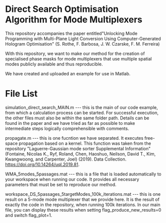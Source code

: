 # Direct Search Optimisation Algorithm for Mode Multiplexers
This repository accompanies the paper entitled"Unlocking Mode Programming with Multi-Plane Light Conversion Using Computer-Generated Hologram Optimisation" (S. Rothe, F. Barbosa, J. W. Czarske, F. M. Ferreira)

With this repository, we want to make our method for the creation of specialised phase masks for mode multiplexers that use multiple spatial modes publicly available and thus reproducible. 

We have created and uploaded an example for use in Matlab. 

# File List
simulation_direct_search_MAIN.m --- this is the main of our code example, from which a calculation process can be started. For successful execution, the other files must also be within the same folder path. Details can be found in the paper and we have tried as far as possible to make intermediate steps logically comprehensible with comments.

propagate.m --- this is one fucntion we have separated. It executes free-space propagation based on a kernel. This function was taken from the repository "Laguerre-Gaussian mode sorter Supplemental Information" (Fontaine, Nicolas K., Ryf, Roland, Chen, Haoshuo, Neilson, David T., Kim, Kwangwoong, and Carpenter, Joel) (2019). Data Collection. https://doi.org/10.14264/uql.2019.81. 

WMA_5modes_5passages.mat --- this is a file that is loaded automatically to your workspace when running our code. It provides all necessary parameters that must be set to reproduce our method. 

workspace_DS_5passages_5targetModes_100k_iterations.mat --- this is one result on a 5-mode mode multiplexer that we provide here. It is the result of exactly the code in the repository, when running 100k iterations. In our main file, you can display these results when setting flag_produce_new_results=0 and switch flag_plot=1.
